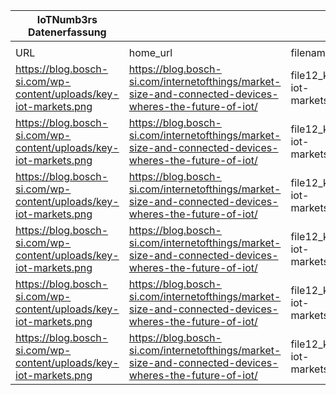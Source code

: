 |IoTNumb3rs Datenerfassung|||||||||||
| ---- | ---- | ---- | ---- | ---- | ---- | ---- | ---- | ---- | ---- | ---- |
||||||||||||
|URL|home_url|filename|device_class|device_count|market_class|market_volume|prognosis_year|publication_year|authorship_class|Dropbox folder|
|https://blog.bosch-si.com/wp-content/uploads/key-iot-markets.png|https://blog.bosch-si.com/internetofthings/market-size-and-connected-devices-wheres-the-future-of-iot/|file12_key-iot-markets.png|||revenue|5.96E+11|2022|2014|blogger|JinlinHolic/20181123-1800|
|https://blog.bosch-si.com/wp-content/uploads/key-iot-markets.png|https://blog.bosch-si.com/internetofthings/market-size-and-connected-devices-wheres-the-future-of-iot/|file12_key-iot-markets.png|||Manufacturing|17000000000|2022|2014|blogger|JinlinHolic/20181123-1800|
|https://blog.bosch-si.com/wp-content/uploads/key-iot-markets.png|https://blog.bosch-si.com/internetofthings/market-size-and-connected-devices-wheres-the-future-of-iot/|file12_key-iot-markets.png|||Smart cities|21000000000|2022|2014|blogger|JinlinHolic/20181123-1800|
|https://blog.bosch-si.com/wp-content/uploads/key-iot-markets.png|https://blog.bosch-si.com/internetofthings/market-size-and-connected-devices-wheres-the-future-of-iot/|file12_key-iot-markets.png|||Utilities|44000000000|2022|2014|blogger|JinlinHolic/20181123-1800|
|https://blog.bosch-si.com/wp-content/uploads/key-iot-markets.png|https://blog.bosch-si.com/internetofthings/market-size-and-connected-devices-wheres-the-future-of-iot/|file12_key-iot-markets.png|||Automotive|1.76E+11|2022|2014|blogger|JinlinHolic/20181123-1800|
|https://blog.bosch-si.com/wp-content/uploads/key-iot-markets.png|https://blog.bosch-si.com/internetofthings/market-size-and-connected-devices-wheres-the-future-of-iot/|file12_key-iot-markets.png|||Intelligent buildings|2.13E+11|2022|2014|blogger|JinlinHolic/20181123-1800|
